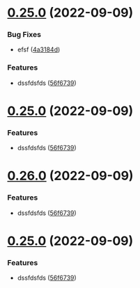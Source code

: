 # [0.25.0](https://github.com/ehabzaki/githubactions-release/compare/v0.24.0...v0.25.0) (2022-09-09)


### Bug Fixes

* efsf ([4a3184d](https://github.com/ehabzaki/githubactions-release/commit/4a3184d4fb4285f0f350b7df87f27ce08cfebb1e))


### Features

* dssfdsfds ([56f6739](https://github.com/ehabzaki/githubactions-release/commit/56f67397b1b61f7c52531e4390fb858a2f916921))

# [0.25.0](https://github.com/ehabzaki/githubactions-release/compare/v0.24.0...v0.25.0) (2022-09-09)


### Features

* dssfdsfds ([56f6739](https://github.com/ehabzaki/githubactions-release/commit/56f67397b1b61f7c52531e4390fb858a2f916921))

# [0.26.0](https://github.com/ehabzaki/githubactions-release/compare/v0.25.0...v0.26.0) (2022-09-09)


### Features

* dssfdsfds ([56f6739](https://github.com/ehabzaki/githubactions-release/commit/56f67397b1b61f7c52531e4390fb858a2f916921))

# [0.25.0](https://github.com/ehabzaki/githubactions-release/compare/v0.24.0...v0.25.0) (2022-09-09)


### Features

* dssfdsfds ([56f6739](https://github.com/ehabzaki/githubactions-release/commit/56f67397b1b61f7c52531e4390fb858a2f916921))
